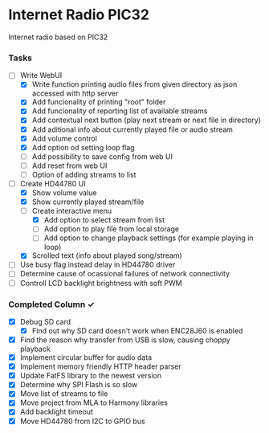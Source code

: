 # Internet Radio PIC32
Internet radio based on PIC32

### Tasks
- [ ] Write WebUI
  - [x] Write function printing audio files from given directory as json accessed with http server
  - [x] Add funcionality of printing "root" folder
  - [x] Add funcionality of reporting list of available streams
  - [x] Add contextual next button (play next stream or next file in directory)
  - [x] Add aditional info about currently played file or audio stream
  - [x] Add volume control
  - [x] Add option od setting loop flag
  - [ ] Add possibility to save config from web UI
  - [ ] Add reset from web UI
  - [ ] Option of adding streams to list
- [ ] Create HD44780 UI
  - [x] Show volume value
  - [x] Show currently played stream/file
  - [ ] Create interactive menu
	- [x] Add option to select stream from list
	- [ ] Add option to play file from local storage
	- [ ] Add option to change playback settings (for example playing in loop)
  - [x] Scrolled text (info about played song/stream)
- [ ] Use busy flag instead delay in HD44780 driver
- [ ] Determine cause of ocassional failures of network connectivity
- [ ] Controll LCD backlight brightness with soft PWM

### Completed Column ✓
- [x] Debug SD card
  - [x] Find out why SD card doesn't work when ENC28J60 is enabled
- [x] Find the reason why transfer from USB is slow, causing choppy playback
- [x] Implement circular buffer for audio data
- [x] Implement memory friendly HTTP header parser
- [x] Update FatFS library to the newest version
- [x] Determine why SPI Flash is so slow
- [x] Move list of streams to file
- [x] Move project from MLA to Harmony libraries
- [x] Add backlight timeout
- [x] Move HD44780 from I2C to GPIO bus

